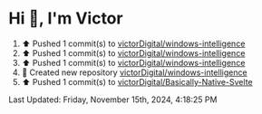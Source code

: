 <h1>Hi 👋, I'm Victor </h1>

<!--RECENT_ACTIVITY:start-->
1. ⬆️ Pushed 1 commit(s) to [victorDigital/windows-intelligence](https://github.com/victorDigital/windows-intelligence)<br>
2. ⬆️ Pushed 1 commit(s) to [victorDigital/windows-intelligence](https://github.com/victorDigital/windows-intelligence)<br>
3. ⬆️ Pushed 1 commit(s) to [victorDigital/windows-intelligence](https://github.com/victorDigital/windows-intelligence)<br>
4. 📔 Created new repository [victorDigital/windows-intelligence](https://github.com/victorDigital/windows-intelligence)<br>
5. ⬆️ Pushed 1 commit(s) to [victorDigital/Basically-Native-Svelte](https://github.com/victorDigital/Basically-Native-Svelte)<br>
<!--RECENT_ACTIVITY:end-->

<!--RECENT_ACTIVITY:last_update-->
Last Updated: Friday, November 15th, 2024, 4:18:25 PM
<!--RECENT_ACTIVITY:last_update_end-->
